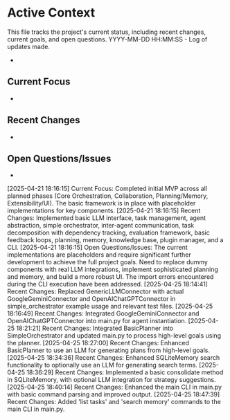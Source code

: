 # Active Context

This file tracks the project's current status, including recent changes, current goals, and open questions.
YYYY-MM-DD HH:MM:SS - Log of updates made.

*

## Current Focus

*

## Recent Changes

*

## Open Questions/Issues

*
[2025-04-21 18:16:15] Current Focus: Completed initial MVP across all planned phases (Core Orchestration, Collaboration, Planning/Memory, Extensibility/UI). The basic framework is in place with placeholder implementations for key components.
[2025-04-21 18:16:15] Recent Changes: Implemented basic LLM interface, task management, agent abstraction, simple orchestrator, inter-agent communication, task decomposition with dependency tracking, evaluation framework, basic feedback loops, planning, memory, knowledge base, plugin manager, and a CLI.
[2025-04-21 18:16:15] Open Questions/Issues: The current implementations are placeholders and require significant further development to achieve the full project goals. Need to replace dummy components with real LLM integrations, implement sophisticated planning and memory, and build a more robust UI. The import errors encountered during the CLI execution have been addressed.
[2025-04-25 18:14:41] Recent Changes: Replaced GenericLLMConnector with actual GoogleGeminiConnector and OpenAIChatGPTConnector in simple_orchestrator example usage and relevant test files.
[2025-04-25 18:16:49] Recent Changes: Integrated GoogleGeminiConnector and OpenAIChatGPTConnector into main.py for agent instantiation.
[2025-04-25 18:21:21] Recent Changes: Integrated BasicPlanner into SimpleOrchestrator and updated main.py to process high-level goals using the planner.
[2025-04-25 18:27:00] Recent Changes: Enhanced BasicPlanner to use an LLM for generating plans from high-level goals.
[2025-04-25 18:34:36] Recent Changes: Enhanced SQLiteMemory search functionality to optionally use an LLM for generating search terms.
[2025-04-25 18:36:29] Recent Changes: Implemented a basic consolidate method in SQLiteMemory, with optional LLM integration for strategy suggestions.
[2025-04-25 18:40:14] Recent Changes: Enhanced the main CLI in main.py with basic command parsing and improved output.
[2025-04-25 18:47:39] Recent Changes: Added 'list tasks' and 'search memory' commands to the main CLI in main.py.